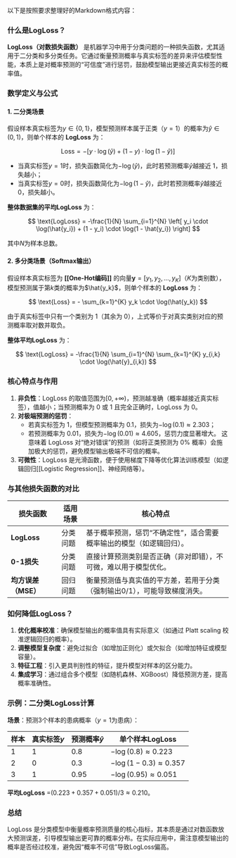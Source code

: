 以下是按照要求整理好的Markdown格式内容：

### 什么是LogLoss？

**LogLoss（对数损失函数）** 是机器学习中用于分类问题的一种损失函数，尤其适用于二分类和多分类任务。它通过衡量预测概率与真实标签的差异来评估模型性能，本质上是对概率预测的“可信度”进行惩罚，鼓励模型输出更接近真实标签的概率值。

### 数学定义与公式

#### 1. 二分类场景

假设样本真实标签为$y \in \{0, 1\}$，模型预测样本属于正类（$y=1$）的概率为$\hat{y} \in (0, 1)$，则单个样本的 **LogLoss** 为：

$$
\text{Loss} = - \left[ y \cdot \log(\hat{y}) + (1 - y) \cdot \log(1 - \hat{y}) \right]
$$

- 当真实标签$y=1$时，损失函数简化为$-\log(\hat{y})$，此时若预测概率$\hat{y}$越接近 1，损失越小；
- 当真实标签$y=0$时，损失函数简化为$-\log(1 - \hat{y})$，此时若预测概率$\hat{y}$越接近 0，损失越小。

**整体数据集的平均LogLoss** 为：

$$
\text{LogLoss} = -\frac{1}{N} \sum_{i=1}^{N} \left[ y_i \cdot \log(\hat{y_i}) + (1 - y_i) \cdot \log(1 - \hat{y_i}) \right]
$$

其中$N$为样本总数。

#### 2. 多分类场景（Softmax输出）

假设样本真实标签为 **[[One-Hot编码]]** 的向量$\mathbf{y} = [y_1, y_2, \dots, y_K]$（$K$为类别数），模型预测属于第$k$类的概率为$\hat{y_k}$，则单个样本的 **LogLoss** 为：

$$
\text{Loss} = - \sum_{k=1}^{K} y_k \cdot \log(\hat{y_k})
$$

由于真实标签中只有一个类别为 1（其余为 0），上式等价于对真实类别对应的预测概率取对数并取负。

**整体平均LogLoss** 为：

$$
\text{LogLoss} = -\frac{1}{N} \sum_{i=1}^{N} \sum_{k=1}^{K} y_{i,k} \cdot \log(\hat{y}_{i,k})
$$

### 核心特点与作用

1. **非负性**：LogLoss 的取值范围为$[0, +\infty)$，预测越准确（概率越接近真实标签），值越小；当预测概率为 0 或 1 且完全正确时，LogLoss 为 0。
2. **对极端预测的惩罚**：
    - 若真实标签为 1，但模型预测概率为 0.1，损失为$-\log(0.1) \approx 2.303$；
    - 若预测概率为 0.01，损失为$-\log(0.01) \approx 4.605$，惩罚力度显著增大。
    这意味着 LogLoss 对“绝对错误”的预测（如将正类预测为 0% 概率）会施加极大的惩罚，避免模型输出极端不可信的概率。
3. **可微性**：LogLoss 是光滑函数，便于使用梯度下降等优化算法训练模型（如逻辑回归[[Logistic Regression]]、神经网络等）。

### 与其他损失函数的对比

| 损失函数 | 适用场景 | 核心特点 |
|----------------|----------------|--------------------------------------------------------------------------|
| **LogLoss** | 分类问题 | 基于概率预测，惩罚“不确定性”，适合需要概率输出的模型（如逻辑回归）。 |
| **0-1损失** | 分类问题 | 直接计算预测类别是否正确（非对即错），不可微，难以用于模型优化。 |
| **均方误差（MSE）** | 回归问题 | 衡量预测值与真实值的平方差，若用于分类（强制输出0/1），可能导致梯度消失。 |

### 如何降低LogLoss？

1. **优化概率校准**：确保模型输出的概率值具有实际意义（如通过 Platt scaling 校准逻辑回归的概率）。
2. **调整模型复杂度**：避免过拟合（如增加正则化）或欠拟合（如增加特征或模型容量）。
3. **特征工程**：引入更具判别性的特征，提升模型对样本的区分能力。
4. **集成学习**：通过组合多个模型（如随机森林、XGBoost）降低预测方差，提高概率准确性。

### 示例：二分类LogLoss计算

**场景**：预测3个样本的患病概率（$y=1$为患病）：

| 样本 | 真实标签$y$| 预测概率$\hat{y}$| 单个样本LogLoss |
|------|-----------------|------------------------|--------------------------------|
| 1 | 1 | 0.8 |$-\log(0.8) \approx 0.223$|
| 2 | 0 | 0.3 |$-\log(1-0.3) \approx 0.357$|
| 3 | 1 | 0.95 |$-\log(0.95) \approx 0.051$|

**平均LogLoss** =$(0.223 + 0.357 + 0.051)/3 \approx 0.210$。

### 总结

LogLoss 是分类模型中衡量概率预测质量的核心指标，其本质是通过对数函数放大预测误差，引导模型输出更可靠的概率分布。在实际应用中，需注意模型输出的概率是否经过校准，避免因“概率不可信”导致LogLoss偏高。